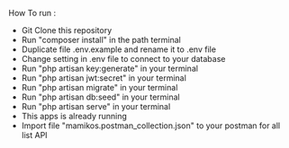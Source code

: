How To run :

- Git Clone this repository
- Run "composer install" in the path terminal
- Duplicate file .env.example and rename it to .env file
- Change setting in .env file to connect to your database
- Run "php artisan key:generate" in your terminal
- Run "php artisan jwt:secret" in your terminal
- Run "php artisan migrate" in your terminal
- Run "php artisan db:seed" in your terminal
- Run "php artisan serve" in your terminal
- This apps is already running
- Import file "mamikos.postman_collection.json" to your postman for all list API
